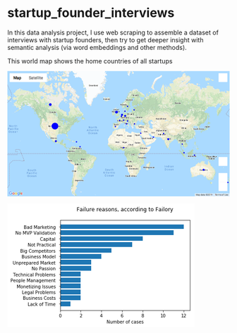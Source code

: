 # startup_founder_interviews

In this data analysis project, I use web scraping to assemble a dataset of interviews with startup founders, 
then try to get deeper insight with semantic analysis (via word embeddings and other methods).

This world map shows the home countries of all startups 

![countries](map.png?raw=true "Map of startup home countries")


![countries](figures/failure_reasons_failory.png?raw=true "Reasons for failure, according to Failory")
